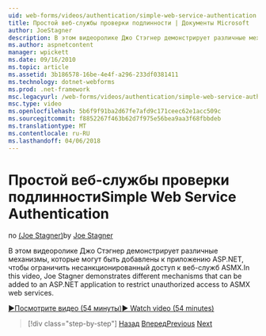 ```yaml
---
uid: web-forms/videos/authentication/simple-web-service-authentication
title: Простой веб-службы проверки подлинности | Документы Microsoft
author: JoeStagner
description: В этом видеоролике Джо Стэгнер демонстрирует различные механизмы, которые могут быть добавлены к приложению ASP.NET, чтобы ограничить несанкционированный доступ к веб-служб ASMX...
ms.author: aspnetcontent
manager: wpickett
ms.date: 09/16/2010
ms.topic: article
ms.assetid: 3b186578-16be-4e4f-a296-233df0381411
ms.technology: dotnet-webforms
ms.prod: .net-framework
msc.legacyurl: /web-forms/videos/authentication/simple-web-service-authentication
msc.type: video
ms.openlocfilehash: 5b6f9f91ba2d67fe7afd9c171ceec62e1acc509c
ms.sourcegitcommit: f8852267f463b62d7f975e56bea9aa3f68fbbdeb
ms.translationtype: MT
ms.contentlocale: ru-RU
ms.lasthandoff: 04/06/2018
---
```

<a name="simple-web-service-authentication"></a><span data-ttu-id="2a1d5-103">Простой веб-службы проверки подлинности</span><span class="sxs-lookup"><span data-stu-id="2a1d5-103">Simple Web Service Authentication</span></span>
====================
<span data-ttu-id="2a1d5-104">по [(Joe Stagner)](https://github.com/JoeStagner)</span><span class="sxs-lookup"><span data-stu-id="2a1d5-104">by [Joe Stagner](https://github.com/JoeStagner)</span></span>

<span data-ttu-id="2a1d5-105">В этом видеоролике Джо Стэгнер демонстрирует различные механизмы, которые могут быть добавлены к приложению ASP.NET, чтобы ограничить несанкционированный доступ к веб-служб ASMX.</span><span class="sxs-lookup"><span data-stu-id="2a1d5-105">In this video, Joe Stagner demonstrates different mechanisms that can be added to an ASP.NET application to restrict unauthorized access to ASMX web services.</span></span>

[<span data-ttu-id="2a1d5-106">&#9654;Посмотрите видео (54 минуты)</span><span class="sxs-lookup"><span data-stu-id="2a1d5-106">&#9654; Watch video (54 minutes)</span></span>](https://channel9.msdn.com/Blogs/ASP-NET-Site-Videos/simple-web-service-authentication)

> [!div class="step-by-step"]
> <span data-ttu-id="2a1d5-107">[Назад](implement-the-registration-verification-pattern.md)
> [Вперед](creating-inactive-users.md)</span><span class="sxs-lookup"><span data-stu-id="2a1d5-107">[Previous](implement-the-registration-verification-pattern.md)
[Next](creating-inactive-users.md)</span></span>
